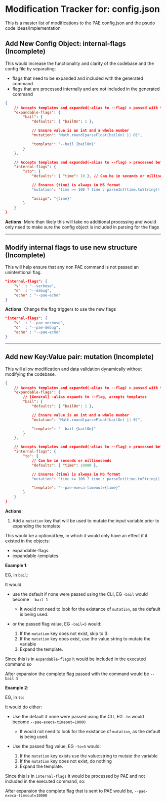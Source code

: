 # Modification Tracker for: config.json 

This is a master list of modifications to the PAE config.json and the psudo code ideas/implementation

## Add New Config Object: internal-flags (Incomplete) <!-- Start Fold -->

This would increase the functionality and clarity of the codebase and the config file by separating:
  - flags that need to be expanded and included with the generated command
  - flags that are processed internally and are not included in the generated command

```json
{
    // Accepts templates and expanded(-alias to --flag) > passed with the command
    "expandable-flags": {
        "bail": {
            "defaults": { "bailOn": 1 },

            // Ensure value is an int and a whole number
            "mutation": "Math.round(parseFloat(bailOn) || 0)",

            "template": "--bail {bailOn}"
        }
    },

    // Accepts templates and expanded(-alias to --flag) > processed before command is generated
    "internal-flags": {
        "sto": {
            "defaults": { "time": 10 }, // Can be in seconds or milliseconds

            // Ensures {time} is always in MS format
            "mutation": "time >= 100 ? time : parseInt(time.toString() + '000')",

            "assign": "{time}"
        }
    }
}
```

**Actions**: More than likely this will take no additional processing and would only need to make sure the config object is included in parsing for the flags

---

<!-- Close Fold -->

## Modify internal flags to use new structure (Incomplete) <!-- Start Fold -->

This will help ensure that any non PAE command is not passed an unintentional flag.

```json
"internal-flags": {
    "v"  : "--verbose",
    "d"  : "--debug",
    "echo" : "--pae-echo"
}
```

**Actions**: Change the flag triggers to use the new flags

```json
"internal-flags": {
    "v"  : "--pae-verbose",
    "d"  : "--pae-debug",
    "echo" : "--pae-echo"
}
```

---

<!-- Close Fold -->

## Add new Key:Value pair: mutation (Incomplete) <!-- Start Fold -->

This will allow modification and data validation dynamically without modifying the codebase.

```json
{
    // Accepts templates and expanded(-alias to --flag) > passed with the command
    "expandable-flags": {
        // [General] -alias expands to --flag, accepts templates
        "bail": {
            "defaults": { "bailOn": 1 },

            // Ensure value is an int and a whole number
            "mutation": "Math.round(parseFloat(bailOn) || 0)",

            "template": "--bail {bailOn}"
        }
    },

    // Accepts templates and expanded(-alias to --flag) > processed before command is generated
    "internal-flags": {
        "to": {
            // Can be in seconds or milliseconds
            "defaults": { "time": 10000 },

            // Ensures {time} is always in MS format
            "mutation": "time >= 100 ? time : parseInt(time.toString() + '000')",

            "template": "--pae-execa-timeout={time}"
        }
    }
}
```

**Actions**: 
1. Add a `mutation` key that will be used to mutate the input variable prior to expanding the template 

This would be a optional key, in which it would only have an effect if it existed in the objects:

- expandable-flags
- expandable-templates

**Example 1**:

EG, in `bail`:

It would:
- use the default if none were passed using the CLI, EG `-bail` would become `--bail 1`
  - It would not need to look for the existance of `mutation`, as the default is being used.
  
- or the passed flag value, EG `-bail=5` would:
  1. If the `mutation` key does not exist, skip to 3.
  2. If the `mutation` key does exist, use the value:string to mutate the variable
  3. Expand the template.
  
Since this is in `expandable-flags` it would be included in the executed command so
  
After expansion the complete flag passed with the command would be `--bail 5`

**Example 2**:

EG, in `to`:

It would do either:
- Use the default if none were passed using the CLI, EG `-to` would become `--pae-execa-timeout=10000`
  - It would not need to look for the existance of `mutation`, as the default is being used.
  
- Use the passed flag value, EG `-to=5` would:
  1. If the `mutation` key exists use the value:string to mutate the variable
  2. If the `mutation` key does not exist, do nothing
  3. Expand the template.
  
Since this is in `internal-flags` it would be processed by PAE and not included in the executed command, so:
  
After expansion the complete flag that is sent to PAE would be, `--pae-execa-timeout=10000`

<!-- Close Fold -->












